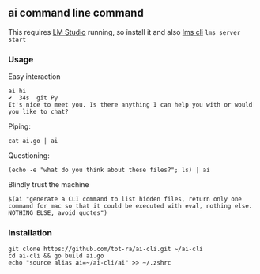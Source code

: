 ## ai command line command
This requires [LM Studio](https://lmstudio.ai/) running, so install it and also [lms cli](https://lmstudio.ai/blog/lms)
`lms server start`

### Usage
Easy interaction
```
ai hi                                                                                                                                                   ✔  34s  git Py 
It's nice to meet you. Is there anything I can help you with or would you like to chat?
```


Piping:
```
cat ai.go | ai
```

Questioning:
```
(echo -e "what do you think about these files?"; ls) | ai
```

Blindly trust the machine
```
$(ai "generate a CLI command to list hidden files, return only one command for mac so that it could be executed with eval, nothing else. NOTHING ELSE, avoid quotes")
```


### Installation
```
git clone https://github.com/tot-ra/ai-cli.git ~/ai-cli
cd ai-cli && go build ai.go
echo "source alias ai=~/ai-cli/ai" >> ~/.zshrc
```
